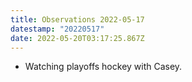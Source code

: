 ```yaml
---
title: Observations 2022-05-17
datestamp: "20220517"
date: 2022-05-20T03:17:25.867Z
---
```

- Watching playoffs hockey with Casey.